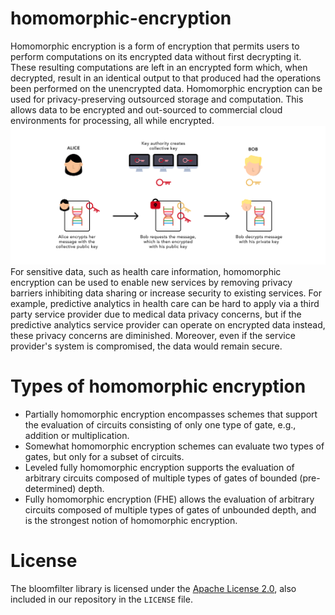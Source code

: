 # homomorphic-encryption
Homomorphic encryption is a form of encryption that permits users to perform computations on its encrypted data without first decrypting it. These resulting computations are left in an encrypted form which, when decrypted, result in an identical output to that produced had the operations been performed on the unencrypted data. Homomorphic encryption can be used for privacy-preserving outsourced storage and computation. This allows data to be encrypted and out-sourced to commercial cloud environments for processing, all while encrypted.
![image-HE](image/HE.png)
For sensitive data, such as health care information, homomorphic encryption can be used to enable new services by removing privacy barriers inhibiting data sharing or increase security to existing services. For example, predictive analytics in health care can be hard to apply via a third party service provider due to medical data privacy concerns, but if the predictive analytics service provider can operate on encrypted data instead, these privacy concerns are diminished. Moreover, even if the service provider's system is compromised, the data would remain secure.

# Types of homomorphic encryption
* Partially homomorphic encryption encompasses schemes that support the evaluation of circuits consisting of only one type of gate, e.g., addition or multiplication.
* Somewhat homomorphic encryption schemes can evaluate two types of gates, but only for a subset of circuits.
* Leveled fully homomorphic encryption supports the evaluation of arbitrary circuits composed of multiple types of gates of bounded (pre-determined) depth.
* Fully homomorphic encryption (FHE) allows the evaluation of arbitrary circuits composed of multiple types of gates of unbounded depth, and is the strongest notion of homomorphic encryption.

# License
The bloomfilter library is licensed under the [Apache License 2.0](https://choosealicense.com/licenses/apache-2.0/), also included in our repository in the `LICENSE` file.
